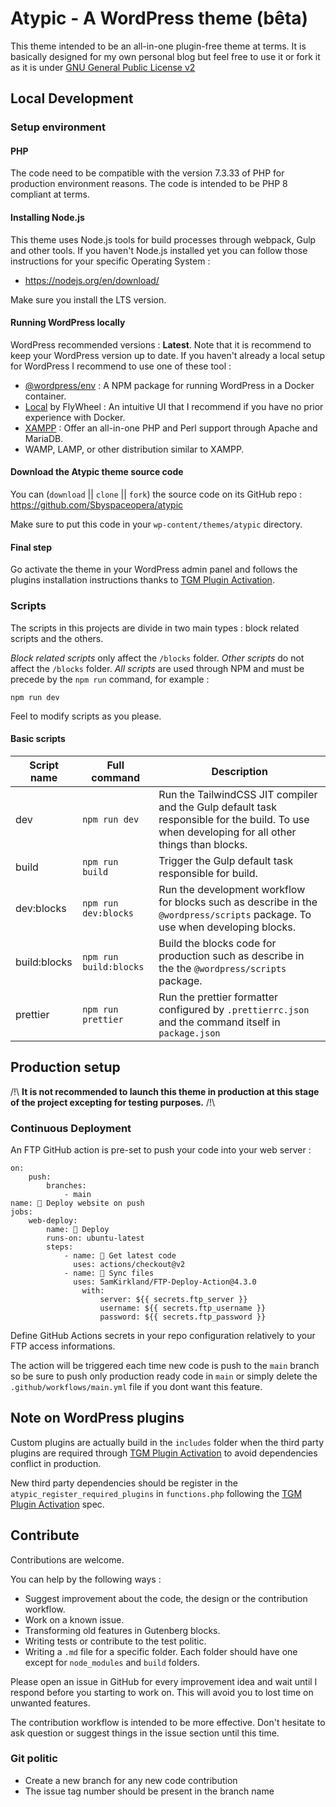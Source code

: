 # Atypic - A WordPress theme (bêta)
This theme intended to be an all-in-one plugin-free theme at terms. It is basically designed for my own personal blog but feel free to use it or fork it as it is under [GNU General Public License v2](http://www.gnu.org/licenses/gpl-2.0.html) 

## Local Development
### Setup environment
#### PHP
The code need to be compatible with the version 7.3.33 of PHP for production environment reasons.
The code is intended to be PHP 8 compliant at terms.

#### Installing Node.js
This theme uses Node.js tools for build processes through webpack, Gulp and other tools.
If you haven't Node.js installed yet you can follow those instructions for your specific Operating System :

- https://nodejs.org/en/download/

Make sure you install the LTS version.
#### Running WordPress locally
WordPress recommended versions : **Latest**. Note that it is recommend to keep your WordPress version up to date.
If you haven't already a local setup for WordPress I recommend to use one of these tool :

- [@wordpress/env](https://developer.wordpress.org/block-editor/reference-guides/packages/packages-env/) : A NPM package for running WordPress in a Docker container. 
- [Local](https://localwp.com/) by FlyWheel : An intuitive UI that I recommend if you have no prior experience with Docker.
- [XAMPP](https://www.apachefriends.org/fr/index.html) : Offer an all-in-one PHP and Perl support through Apache and MariaDB. 
- WAMP, LAMP, or other distribution similar to XAMPP.

#### Download the Atypic theme source code
You can (`download` || `clone` || `fork`)  the source code on its GitHub repo : https://github.com/Sbyspaceopera/atypic

Make sure to put this code in your `wp-content/themes/atypic` directory.
#### Final step
Go activate the theme in your WordPress admin panel and follows the plugins installation instructions thanks to [TGM Plugin Activation](http://tgmpluginactivation.com/).

###  Scripts
The scripts in this projects are divide in two main types : block related scripts and the others.

*Block related scripts* only affect the `/blocks` folder.
*Other scripts* do not affect  the `/blocks` folder.
*All scripts* are used through NPM and must be precede by the `npm run` command, for example :
```
npm run dev
```
Feel to modify scripts as you please.
#### Basic scripts

| Script name | Full command | Description |
|--|--|--|
| dev | `npm run dev` | Run the TailwindCSS JIT compiler and the Gulp default task responsible for the build. To use when developing for all other things than blocks. |
|build|`npm run build`| Trigger the Gulp default task responsible for build.|
|dev:blocks|`npm run dev:blocks`|Run the development workflow for blocks such as describe in the `@wordpress/scripts` package. To use when developing blocks.|
|build:blocks| `npm run build:blocks`| Build the blocks code for production such as describe in the the `@wordpress/scripts` package.|
|prettier|`npm run prettier`|Run the prettier formatter configured by `.prettierrc.json` and the command itself in `package.json` |



## Production setup
/!\\
**It is not recommended to launch this theme in production at this stage of the project excepting for testing purposes.**
 /!\
 
### Continuous Deployment
 An FTP GitHub action is pre-set to push your code into your web server :

```
on:
	push:
		branches:
			- main
name: 🚀 Deploy website on push
jobs:
	web-deploy:
		name: 🎉 Deploy
		runs-on: ubuntu-latest
		steps:
			- name: 🚚 Get latest code
			  uses: actions/checkout@v2
			- name: 📂 Sync files
			  uses: SamKirkland/FTP-Deploy-Action@4.3.0
				with:
					server: ${{ secrets.ftp_server }}
					username: ${{ secrets.ftp_username }}
					password: ${{ secrets.ftp_password }}
```

Define GitHub Actions secrets in your repo configuration relatively to your FTP access informations.

The action will be triggered each time new code is push to the `main`  branch so be sure to push only production ready code in `main` or simply delete the `.github/workflows/main.yml`  file if you dont want this feature.
## Note on WordPress plugins
Custom plugins are actually build in the `includes` folder when the third party plugins are required through [TGM Plugin Activation](http://tgmpluginactivation.com/) to avoid dependencies conflict in production.

New third party dependencies should be register in the `atypic_register_required_plugins` in `functions.php` following the [TGM Plugin Activation](http://tgmpluginactivation.com/) spec.
## Contribute
Contributions are welcome.

You can help by the following ways :

 - Suggest improvement about the code, the design or the contribution workflow.
 - Work on a known issue.
 - Transforming old features in Gutenberg blocks.
 - Writing tests or contribute to the test politic.
 - Writing a `.md` file for a specific folder. Each folder should have one except for `node_modules` and `build` folders.
 
Please open an issue in GitHub for every improvement idea and wait until I respond before you starting to work on. This will avoid you to lost time on unwanted features.

The contribution workflow is intended to be more effective. Don't hesitate to ask question or suggest things in the issue section until this time.
### Git politic

 - Create a new branch for any new code contribution
 - The issue tag number should be present in the branch name